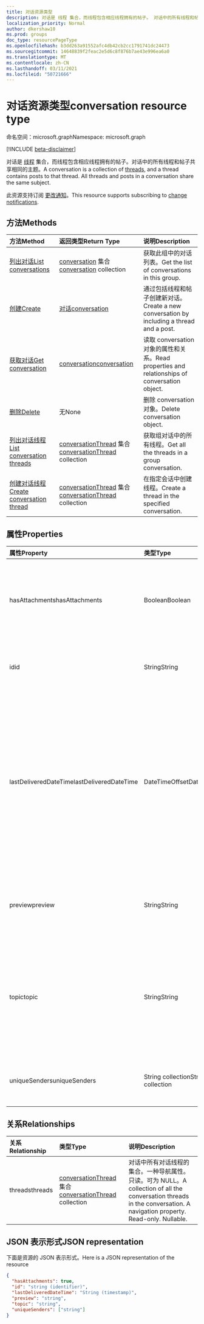 ```yaml
---
title: 对话资源类型
description: 对话是 线程 集合，而线程包含相应线程拥有的帖子。 对话中的所有线程和帖子共享相同的主题。
localization_priority: Normal
author: dkershaw10
ms.prod: groups
doc_type: resourcePageType
ms.openlocfilehash: b3dd263a91552afc4db42cb2cc1791741dc24473
ms.sourcegitcommit: 14648839f2feac2e5d6c8f876b7ae43e996ea6a0
ms.translationtype: MT
ms.contentlocale: zh-CN
ms.lasthandoff: 03/11/2021
ms.locfileid: "50721666"
---
```

# <a name="conversation-resource-type"></a><span data-ttu-id="d048e-104">对话资源类型</span><span class="sxs-lookup"><span data-stu-id="d048e-104">conversation resource type</span></span>

<span data-ttu-id="d048e-105">命名空间：microsoft.graph</span><span class="sxs-lookup"><span data-stu-id="d048e-105">Namespace: microsoft.graph</span></span>

[!INCLUDE [beta-disclaimer](../../includes/beta-disclaimer.md)]

<span data-ttu-id="d048e-p102">对话是 [线程](conversationthread.md) 集合，而线程包含相应线程拥有的帖子。对话中的所有线程和帖子共享相同的主题。</span><span class="sxs-lookup"><span data-stu-id="d048e-p102">A conversation is a collection of [threads](conversationthread.md), and a thread contains posts to that thread. All threads and posts in a conversation share the same subject.</span></span>

<span data-ttu-id="d048e-108">此资源支持订阅 [更改通知](/graph/webhooks)。</span><span class="sxs-lookup"><span data-stu-id="d048e-108">This resource supports subscribing to [change notifications](/graph/webhooks).</span></span>

## <a name="methods"></a><span data-ttu-id="d048e-109">方法</span><span class="sxs-lookup"><span data-stu-id="d048e-109">Methods</span></span>

| <span data-ttu-id="d048e-110">方法</span><span class="sxs-lookup"><span data-stu-id="d048e-110">Method</span></span>       | <span data-ttu-id="d048e-111">返回类型</span><span class="sxs-lookup"><span data-stu-id="d048e-111">Return Type</span></span>  |<span data-ttu-id="d048e-112">说明</span><span class="sxs-lookup"><span data-stu-id="d048e-112">Description</span></span>|
|:---------------|:--------|:----------|
|[<span data-ttu-id="d048e-113">列出对话</span><span class="sxs-lookup"><span data-stu-id="d048e-113">List conversations</span></span>](../api/group-list-conversations.md) | <span data-ttu-id="d048e-114">[conversation](conversation.md) 集合</span><span class="sxs-lookup"><span data-stu-id="d048e-114">[conversation](conversation.md) collection</span></span> |<span data-ttu-id="d048e-115">获取此组中的对话列表。</span><span class="sxs-lookup"><span data-stu-id="d048e-115">Get the list of conversations in this group.</span></span>|
|[<span data-ttu-id="d048e-116">创建</span><span class="sxs-lookup"><span data-stu-id="d048e-116">Create</span></span>](../api/group-post-conversations.md) |[<span data-ttu-id="d048e-117">对话</span><span class="sxs-lookup"><span data-stu-id="d048e-117">conversation</span></span>](conversation.md)| <span data-ttu-id="d048e-118">通过包括线程和帖子创建新对话。</span><span class="sxs-lookup"><span data-stu-id="d048e-118">Create a new conversation by including a thread and a post.</span></span>|
|[<span data-ttu-id="d048e-119">获取对话</span><span class="sxs-lookup"><span data-stu-id="d048e-119">Get conversation</span></span>](../api/conversation-get.md) | [<span data-ttu-id="d048e-120">conversation</span><span class="sxs-lookup"><span data-stu-id="d048e-120">conversation</span></span>](conversation.md) |<span data-ttu-id="d048e-121">读取 conversation 对象的属性和关系。</span><span class="sxs-lookup"><span data-stu-id="d048e-121">Read properties and relationships of conversation object.</span></span>|
|[<span data-ttu-id="d048e-122">删除</span><span class="sxs-lookup"><span data-stu-id="d048e-122">Delete</span></span>](../api/conversation-delete.md) | <span data-ttu-id="d048e-123">无</span><span class="sxs-lookup"><span data-stu-id="d048e-123">None</span></span> |<span data-ttu-id="d048e-124">删除 conversation 对象。</span><span class="sxs-lookup"><span data-stu-id="d048e-124">Delete conversation object.</span></span> |
|[<span data-ttu-id="d048e-125">列出对话线程</span><span class="sxs-lookup"><span data-stu-id="d048e-125">List conversation threads</span></span>](../api/conversation-list-threads.md) |<span data-ttu-id="d048e-126">[conversationThread](conversationthread.md) 集合</span><span class="sxs-lookup"><span data-stu-id="d048e-126">[conversationThread](conversationthread.md) collection</span></span>| <span data-ttu-id="d048e-127">获取组对话中的所有线程。</span><span class="sxs-lookup"><span data-stu-id="d048e-127">Get all the threads in a group conversation.</span></span>|
|[<span data-ttu-id="d048e-128">创建对话线程</span><span class="sxs-lookup"><span data-stu-id="d048e-128">Create conversation thread</span></span>](../api/conversation-post-threads.md) |<span data-ttu-id="d048e-129">[conversationThread](conversationthread.md) 集合</span><span class="sxs-lookup"><span data-stu-id="d048e-129">[conversationThread](conversationthread.md) collection</span></span>| <span data-ttu-id="d048e-130">在指定会话中创建线程。</span><span class="sxs-lookup"><span data-stu-id="d048e-130">Create a thread in the specified conversation.</span></span>|

## <a name="properties"></a><span data-ttu-id="d048e-131">属性</span><span class="sxs-lookup"><span data-stu-id="d048e-131">Properties</span></span>
| <span data-ttu-id="d048e-132">属性</span><span class="sxs-lookup"><span data-stu-id="d048e-132">Property</span></span>     | <span data-ttu-id="d048e-133">类型</span><span class="sxs-lookup"><span data-stu-id="d048e-133">Type</span></span>   |<span data-ttu-id="d048e-134">说明</span><span class="sxs-lookup"><span data-stu-id="d048e-134">Description</span></span>|
|:---------------|:--------|:----------|
|<span data-ttu-id="d048e-135">hasAttachments</span><span class="sxs-lookup"><span data-stu-id="d048e-135">hasAttachments</span></span>|<span data-ttu-id="d048e-136">Boolean</span><span class="sxs-lookup"><span data-stu-id="d048e-136">Boolean</span></span>|<span data-ttu-id="d048e-137">指示此对话中的任意帖子是否至少有一个附件。</span><span class="sxs-lookup"><span data-stu-id="d048e-137">Indicates whether any of the posts within this Conversation has at least one attachment.</span></span>|
|<span data-ttu-id="d048e-138">id</span><span class="sxs-lookup"><span data-stu-id="d048e-138">id</span></span>|<span data-ttu-id="d048e-139">String</span><span class="sxs-lookup"><span data-stu-id="d048e-139">String</span></span>|<span data-ttu-id="d048e-p103">对话的唯一标识符。只读。</span><span class="sxs-lookup"><span data-stu-id="d048e-p103">The conversations's unique identifier. Read-only.</span></span>|
|<span data-ttu-id="d048e-142">lastDeliveredDateTime</span><span class="sxs-lookup"><span data-stu-id="d048e-142">lastDeliveredDateTime</span></span>|<span data-ttu-id="d048e-143">DateTimeOffset</span><span class="sxs-lookup"><span data-stu-id="d048e-143">DateTimeOffset</span></span>|<span data-ttu-id="d048e-144">时间戳类型表示采用 ISO 8601 格式的日期和时间信息，始终采用 UTC 时区。</span><span class="sxs-lookup"><span data-stu-id="d048e-144">The Timestamp type represents date and time information using ISO 8601 format and is always in UTC time.</span></span> <span data-ttu-id="d048e-145">例如，2014 年 1 月 1 日午夜 UTC 为 `2014-01-01T00:00:00Z`</span><span class="sxs-lookup"><span data-stu-id="d048e-145">For example, midnight UTC on Jan 1, 2014 is `2014-01-01T00:00:00Z`</span></span>|
|<span data-ttu-id="d048e-146">preview</span><span class="sxs-lookup"><span data-stu-id="d048e-146">preview</span></span>|<span data-ttu-id="d048e-147">String</span><span class="sxs-lookup"><span data-stu-id="d048e-147">String</span></span>|<span data-ttu-id="d048e-148">来自此对话中最新帖子的正文的简短摘要。</span><span class="sxs-lookup"><span data-stu-id="d048e-148">A short summary from the body of the latest post in this converstaion.</span></span>|
|<span data-ttu-id="d048e-149">topic</span><span class="sxs-lookup"><span data-stu-id="d048e-149">topic</span></span>|<span data-ttu-id="d048e-150">String</span><span class="sxs-lookup"><span data-stu-id="d048e-150">String</span></span>|<span data-ttu-id="d048e-p105">对话的主题。在创建对话时可设置此属性，但无法对其进行更新。</span><span class="sxs-lookup"><span data-stu-id="d048e-p105">The topic of the conversation. This property can be set when the conversation is created, but it cannot be updated.</span></span>|
|<span data-ttu-id="d048e-153">uniqueSenders</span><span class="sxs-lookup"><span data-stu-id="d048e-153">uniqueSenders</span></span>|<span data-ttu-id="d048e-154">String collection</span><span class="sxs-lookup"><span data-stu-id="d048e-154">String collection</span></span>|<span data-ttu-id="d048e-155">发送消息到此对话的所有用户。</span><span class="sxs-lookup"><span data-stu-id="d048e-155">All the users that sent a message to this Conversation.</span></span>|

## <a name="relationships"></a><span data-ttu-id="d048e-156">关系</span><span class="sxs-lookup"><span data-stu-id="d048e-156">Relationships</span></span>
| <span data-ttu-id="d048e-157">关系</span><span class="sxs-lookup"><span data-stu-id="d048e-157">Relationship</span></span> | <span data-ttu-id="d048e-158">类型</span><span class="sxs-lookup"><span data-stu-id="d048e-158">Type</span></span>   |<span data-ttu-id="d048e-159">说明</span><span class="sxs-lookup"><span data-stu-id="d048e-159">Description</span></span>|
|:---------------|:--------|:----------|
|<span data-ttu-id="d048e-160">threads</span><span class="sxs-lookup"><span data-stu-id="d048e-160">threads</span></span>|<span data-ttu-id="d048e-161">[conversationThread](conversationthread.md) 集合</span><span class="sxs-lookup"><span data-stu-id="d048e-161">[conversationThread](conversationthread.md) collection</span></span>|<span data-ttu-id="d048e-p106">对话中所有对话线程的集合。一种导航属性。只读。可为 NULL。</span><span class="sxs-lookup"><span data-stu-id="d048e-p106">A collection of all the conversation threads in the conversation. A navigation property. Read-only. Nullable.</span></span>|

## <a name="json-representation"></a><span data-ttu-id="d048e-166">JSON 表示形式</span><span class="sxs-lookup"><span data-stu-id="d048e-166">JSON representation</span></span>

<span data-ttu-id="d048e-167">下面是资源的 JSON 表示形式。</span><span class="sxs-lookup"><span data-stu-id="d048e-167">Here is a JSON representation of the resource</span></span>

<!-- {
  "blockType": "resource",
  "optionalProperties": [
    "threads"
  ],
  "keyProperty": "id",
  "@odata.type": "microsoft.graph.conversation"
}-->

```json
{
  "hasAttachments": true,
  "id": "string (identifier)",
  "lastDeliveredDateTime": "String (timestamp)",
  "preview": "string",
  "topic": "string",
  "uniqueSenders": ["string"]
}

```


<!-- uuid: 8fcb5dbc-d5aa-4681-8e31-b001d5168d79
2015-10-25 14:57:30 UTC -->
<!--
{
  "type": "#page.annotation",
  "description": "conversation resource",
  "keywords": "",
  "section": "documentation",
  "tocPath": "",
  "suppressions": []
}
-->



